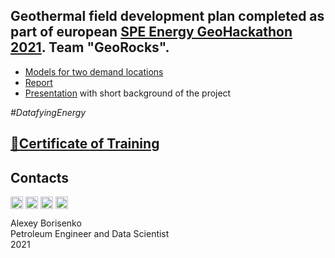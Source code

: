 ## Geothermal field development plan completed as part of european [SPE Energy GeoHackathon 2021](https://www.spehackathon-eu.com). Team "GeoRocks".
* [Models for two demand locations](https://github.com/borisenko-ru/spe_geothermal_hackathon/tree/main/01_GeoRocks/Jupyter/02_Econ_20Years)
* [Report](https://github.com/borisenko-ru/spe_geothermal_hackathon/blob/main/01_GeoRocks/20211215_GeoHackathon_Report_GeoRocks_v3.pdf)
* [Presentation](https://github.com/borisenko-ru/spe_geothermal_hackathon/blob/main/01_GeoRocks/20211215_GeoHackathon_FDP_Close_Out_GeoRocks_v3.pptx) with short background of the project

_#DatafyingEnergy_

## [📜Certificate of Training](https://github.com/borisenko-ru/spe_geothermal_hackathon/blob/main/spe_geohackathon_diploma.pdf)

## Contacts

[<img align="center" src="https://image.flaticon.com/icons/png/512/1384/1384088.png" width="20" />](https://www.linkedin.com/in/borisenkoru/) 
[<img align="center" src="https://image.flaticon.com/icons/png/512/1051/1051360.png" width="20" />](https://www.facebook.com/borisenko.ru/)
[<img align="center" src="https://image.flaticon.com/icons/png/512/1384/1384031.png" width="20" />](https://www.instagram.com/borisenko_ru/)
[<img align="center" src="https://image.flaticon.com/icons/png/512/2111/2111812.png" width="20" />](https://t.me/borisenko_ru)

Alexey Borisenko \
Petroleum Engineer and Data Scientist \
2021
